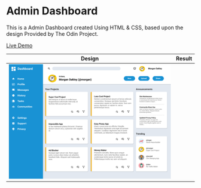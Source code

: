 # Admin Dashboard

This is a Admin Dashboard created Using HTML & CSS, based upon the design Provided by The Odin Project.

[Live Demo]()

| Design                                     | Result |
| ------------------------------------------ | ------ |
| ![](./Assets/dashboard-project-design.png) | ![]()  |
